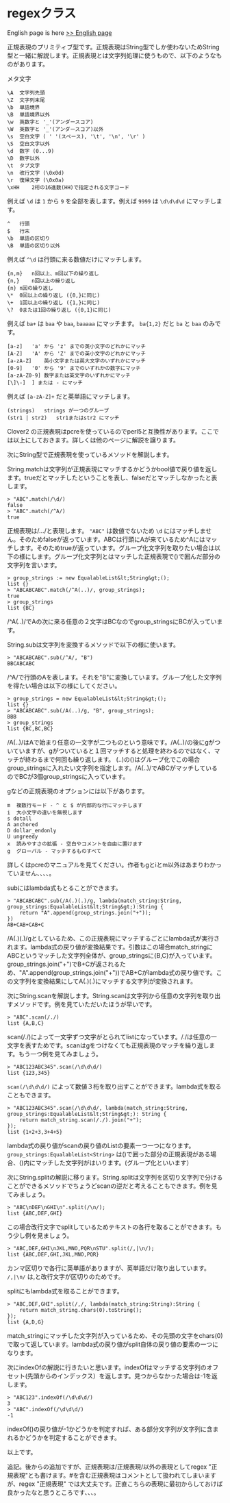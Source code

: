# regexクラス

English page is here [>> English page](regex-en)

正規表現のプリミティブ型です。正規表現はString型でしか使わないためString型と一緒に解説します。正規表現とは文字列処理に使うもので、以下のようなものがあります。

メタ文字

    \A	文字列先頭
    \Z	文字列末尾
    \b	単語境界
    \B	単語境界以外
    \w	英数字と '_'(アンダースコア)
    \W	英数字と '_'(アンダースコア)以外
    \s	空白文字 ( ' '(スペース), '\t', '\n', '\r' )
    \S	空白文字以外
    \d	数字 (0...9)
    \D	数字以外
    \t	タブ文字
    \n	改行文字 (\0x0d)
    \r	復帰文字 (\0x0a)
    \xHH	2桁の16進数(HH)で指定される文字コード

例えば `\d` は `1` から `9` を全部を表します。例えば `9999` は `\d\d\d\d` にマッチします。

    ^	行頭
    $	行末
    \b	単語の区切り
    \B	単語の区切り以外

例えば `^\d` は行頭に来る数値だけにマッチします。

    {n,m}	n回以上、m回以下の繰り返し
    {n,}	n回以上の繰り返し
    {n}	n回の繰り返し
    \*	0回以上の繰り返し ({0,}に同じ)
    \+	1回以上の繰り返し ({1,}に同じ)
    \?	0または1回の繰り返し ({0,1}に同じ)

例えば `ba+` は `baa` や `baa`, `baaaaa` にマッチます。 `ba{1,2}` だと `ba` と `baa` のみです。

    [a-z]	'a' から 'z' までの英小文字のどれかにマッチ
    [A-Z]	'A' から 'Z' までの英小文字のどれかにマッチ
    [a-zA-Z]	英小文字または英大文字のいずれかにマッチ
    [0-9]	'0' から '9' までのいずれかの数字にマッチ
    [a-zA-Z0-9]	数字または英文字のいずれかにマッチ
    [\]\-]	] または - にマッチ

例えば `[a-zA-Z]+` だと英単語にマッチします。

    (strings)	strings が一つのグループ
    (str1 | str2)	str1またはstr2 にマッチ

Clover2 の正規表現はpcreを使っているのでperl5と互換性があります。ここでは以上にしておきます。詳しくは他のページに解説を譲ります。

次にString型で正規表現を使っているメソッドを解説します。

String.matchは文字列が正規表現にマッチするかどうかbool値で戻り値を返します。trueだとマッチしたということを表し、falseだとマッチしなかったと表します。

    > "ABC".match(/\d/)
    false
    > "ABC".match(/^A/)
    true

正規表現は/.../と表現します。 `"ABC"` は数値でないため `\d` にはマッチしません。そのためfalseが返っています。ABCは行頭にAが来ているため^Aにはマッチします。そのためtrueが返っています。グループ化文字列を取りたい場合は以下の様にします。グループ化文字列とはマッチした正規表現で()で囲んだ部分の文字列を言います。

    > group_strings := new EqualableList&lt;String&gt;();
    list {}
    > "ABCABCABC".match(/^A(..)/, group_strings);
    true
    > group_strings
    list {BC}

/^A(..)/でAの次に来る任意の２文字はBCなのでgroup_stringsにBCが入っています。

String.subは文字列を変換するメソッドで以下の様に使います。

    > "ABCABCABC".sub(/^A/, "B")
    BBCABCABC

/^A/で行頭のAを表します。それを"B"に変換しています。グループ化した文字列を得たい場合は以下の様にしてください。

    > group_strings = new EqualableList&lt;String&gt;();
    list {}
    > "ABCABCABC".sub(/A(..)/g, "B", group_strings);
    BBB
    > group_strings
    list {BC,BC,BC}

/A(..)/はAで始まり任意の一文字が二つものという意味です。/A(..)/の後にgがついていますが、gがついていると１回マッチすると処理を終わるのではなく、マッチが終わるまで何回も繰り返します。
(..)の()はグループ化でこの場合group_stringsに入れたい文字列を指定します。/A(..)/でABCがマッチしているのでBCが3個group_stringsに入っています。

gなどの正規表現のオプションには以下があります。

    m  複数行モード - ^ と $ が内部的な行にマッチします
    i  大小文字の違いを無視します
    s dotall
    A anchored
    D dollar_endonly
    U ungreedy
    x  読みやすさの拡張 - 空白やコメントを自由に置けます
    g  グローバル - マッチするものすべて

詳しくはpcreのマニュアルを見てください。作者もgとiとm以外はあまりわかっていません、、、、。

subにはlambda式もとることができます。

    > "ABCABCABC".sub(/A(.)(.)/g, lambda(match_string:String, group_strings:EqualableList&lt;String&gt;):String {
        return "A".append(group_strings.join("+"));
    })
    AB+CAB+CAB+C

/A(.)(.)/gとしているため、この正規表現にマッチするごとにlambda式が実行されます。lambda式の戻り値が変換結果です。引数はこの場合match_stringにABCというマッチした文字列全体が、group_stringsに{B,C}が入っています。group_strings.join("+")でB+Cが返されるため、"A".append(group_strings.join("+"))でAB+Cがlambda式の戻り値です。この文字列を変換結果にしてA(.)(.)にマッチする文字列が変換されます。

次にString.scanを解説します。String.scanは文字列から任意の文字列を取り出すメソッドです。例を見ていただいたほうが早いです。

    > "ABC".scan(/./)
    list {A,B,C}

scan(/./)によって一文字ずつ文字がとられてlistになっています。/./は任意の一文字を表すためです。scanはgをつけなくても正規表現のマッチを繰り返します。もう一つ例を見てみましょう。

    > "ABC123ABC345".scan(/\d\d\d/)
    list {123,345}

`scan(/\d\d\d/)` によって数値３桁を取り出すことができます。lambda式を取ることもできます。

    > "ABC123ABC345".scan(/\d\d\d/, lambda(match_string:String, group_strings:EqualableList&lt;String&gt;): String {
        return match_string.scan(/./).join("+");
    });
    list {1+2+3,3+4+5}

lambda式の戻り値がscanの戻り値のListの要素一つ一つになります。`group_strings:EqualableList<String>` は()で囲った部分の正規表現がある場合、()内にマッチした文字列がはいります。(グループ化といいます）

次にString.splitの解説に移ります。String.splitは文字列を区切り文字列で分けることができるメソッドでちょうどscanの逆だと考えることもできます。例を見てみましょう。

    > "ABC\nDEF\nGHI\n".split(/\n/);
    list {ABC,DEF,GHI}

この場合改行文字でsplitしているためテキストの各行を取ることができます。もう少し例を見ましょう。

    > "ABC,DEF,GHI\nJKL,MNO,PQR\nSTU".split(/,|\n/);
    list {ABC,DEF,GHI,JKL,MNO,PQR}

カンマ区切りで各行に英単語がありますが、英単語だけ取り出しています。 `/,|\n/` は,と改行文字が区切りのためです。

splitにもlambda式を取ることができます。

    > "ABC,DEF,GHI".split(/,/, lambda(match_string:String):String {
        return match_string.chars(0).toString();
    });
    list {A,D,G}

match_stringにマッチした文字列が入っているため、その先頭の文字をchars(0)で取って返しています。lambda式の戻り値がsplit自体の戻り値の要素の一つになります。

次にindexOfの解説に行きたいと思います。indexOfはマッチする文字列のオフセット(先頭からのインデックス）を返します。見つからなかった場合は-1を返します。

    > "ABC123".indexOf(/\d\d\d/)
    3
    > "ABC".indexOf(/\d\d\d/)
    -1

indexOf()の戻り値が-1かどうかを判定すれば、ある部分文字列が文字列に含まれるかどうかを判定することができます。

以上です。

追記。後からの追加ですが、正規表現は/正規表現/以外の表現としてregex "正規表現"とも書けます。#を含む正規表現はコメントとして扱われてしまいますが、regex "正規表現" では大丈夫です。正直こちらの表現に最初からしておけば良かったなと思うところです、、、。

